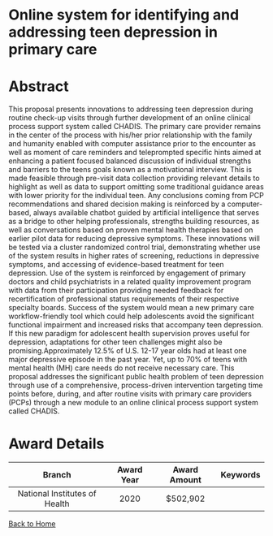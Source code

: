 
Online system for identifying and addressing teen depression in primary care
============================================================================

# Abstract


This proposal presents innovations to addressing teen depression during routine check-up visits
through further development of an online clinical process support system called CHADIS. The
primary care provider remains in the center of the process with his/her prior relationship with
the family and humanity enabled with computer assistance prior to the encounter as well as
moment of care reminders and teleprompted specific hints aimed at enhancing a patient focused
balanced discussion of individual strengths and barriers to the teens goals known as a
motivational interview. This is made feasible through pre-visit data collection providing
relevant details to highlight as well as data to support omitting some traditional guidance areas
with lower priority for the individual teen. Any conclusions coming from PCP
recommendations and shared decision making is reinforced by a computer-based, always
available chatbot guided by artificial intelligence that serves as a bridge to other helping
professionals, strengths building resources, as well as conversations based on proven mental
health therapies based on earlier pilot data for reducing depressive symptoms. These
innovations will be tested via a cluster randomized control trial, demonstrating whether use of
the system results in higher rates of screening, reductions in depressive symptoms, and
accessing of evidence-based treatment for teen depression. Use of the system is reinforced by
engagement of primary doctors and child psychiatrists in a related quality improvement
program with data from their participation providing needed feedback for recertification of
professional status requirements of their respective specialty boards. Success of the system
would mean a new primary care workflow-friendly tool which could help adolescents avoid the
significant functional impairment and increased risks that accompany teen depression. If this
new paradigm for adolescent health supervision proves useful for depression, adaptations for
other teen challenges might also be promising.Approximately 12.5% of U.S. 12-17 year olds had at least one major depressive episode in the
past year. Yet, up to 70% of teens with mental health (MH) care needs do not receive
necessary care. This proposal addresses the significant public health problem of teen
depression through use of a comprehensive, process-driven intervention targeting time
points before, during, and after routine visits with primary care providers (PCPs) through a new
module to an online clinical process support system called CHADIS.  

# Award Details

|Branch|Award Year|Award Amount|Keywords|
| :---: | :---: | :---: | :---: |
|National Institutes of Health|2020|$502,902||
  
  


[Back to Home](https://github.com/chrischow/dod_sbir_awards#2560)